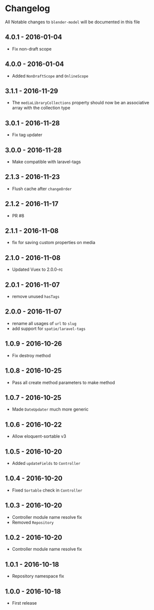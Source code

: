 # Changelog

All Notable changes to `blender-model` will be documented in this file

## 4.0.1 - 2016-01-04
- Fix non-draft scope

## 4.0.0 - 2016-01-04
- Added `NonDraftScope` and `OnlineScope`

## 3.1.1 - 2016-11-29
- The `mediaLibraryCollections` property should now be an associative array with the collection type

## 3.0.1 - 2016-11-28
- Fix tag updater

## 3.0.0 - 2016-11-28
- Make compatible with laravel-tags

## 2.1.3 - 2016-11-23
- Flush cache after `changeOrder`

## 2.1.2 - 2016-11-17
- PR #8

## 2.1.1 - 2016-11-08
- fix for saving custom properties on media

## 2.1.0 - 2016-11-08
- Updated Vuex to 2.0.0-rc

## 2.0.1 - 2016-11-07
- remove unused `hasTags`

## 2.0.0 - 2016-11-07
- rename all usages of `url` to `slug`
- add support for `spatie/laravel-tags`

## 1.0.9 - 2016-10-26
- Fix destroy method

## 1.0.8 - 2016-10-25
- Pass all create method parameters to make method

## 1.0.7 - 2016-10-25
- Made `DateUpdater` much more generic

## 1.0.6 - 2016-10-22
- Allow eloquent-sortable v3

## 1.0.5 - 2016-10-20
- Added `updateFields` to `Controller`

## 1.0.4 - 2016-10-20
- Fixed `Sortable` check in `Controller`

## 1.0.3 - 2016-10-20
- Controller module name resolve fix
- Removed `Repository`

## 1.0.2 - 2016-10-20
- Controller module name resolve fix

## 1.0.1 - 2016-10-18
- Repository namespace fix

## 1.0.0 - 2016-10-18

- First release
